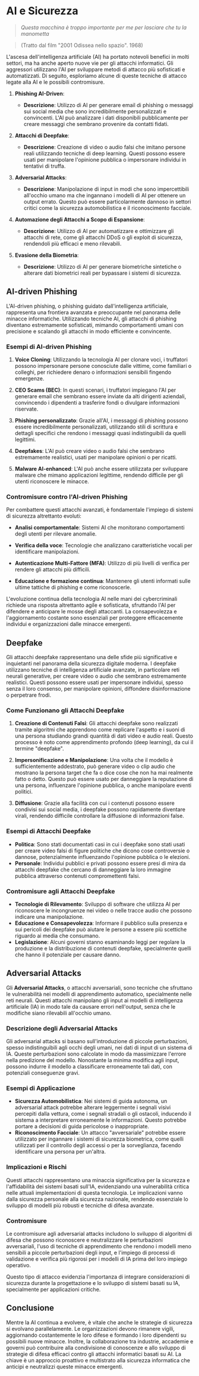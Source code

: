 

# AI e Sicurezza

> *Questa macchina è troppo importante per me per lasciare che tu la manometta*

> (Tratto dal film "2001 Odissea nello spazio". 1968)

L'ascesa dell'intelligenza artificiale (AI) ha portato notevoli benefici in molti settori, ma ha anche aperto nuove vie per gli attacchi informatici. Gli aggressori utilizzano l'AI per sviluppare metodi di attacco più sofisticati e automatizzati. Di seguito, esploriamo alcune di queste tecniche di attacco legate alla AI e le possibili contromisure.


1. **Phishing AI-Driven**:
   - **Descrizione**: Utilizzo di AI per generare email di phishing o messaggi sui social media che sono incredibilmente personalizzati e convincenti. L'AI può analizzare i dati disponibili pubblicamente per creare messaggi che sembrano provenire da contatti fidati.


2. **Attacchi di Deepfake**:
   - **Descrizione**: Creazione di video o audio falsi che imitano persone reali utilizzando tecniche di deep learning. Questi possono essere usati per manipolare l'opinione pubblica o impersonare individui in tentativi di truffa.


3. **Adversarial Attacks**:
   - **Descrizione**: Manipolazione di input in modi che sono impercettibili all'occhio umano ma che ingannano i modelli di AI per ottenere un output errato. Questo può essere particolarmente dannoso in settori critici come la sicurezza automobilistica e il riconoscimento facciale.


4. **Automazione degli Attacchi a Scopo di Espansione**:
   - **Descrizione**: Utilizzo di AI per automatizzare e ottimizzare gli attacchi di rete, come gli attacchi DDoS o gli exploit di sicurezza, rendendoli più efficaci e meno rilevabili.


5. **Evasione della Biometria**:
   - **Descrizione**: Utilizzo di AI per generare biometriche sintetiche o alterare dati biometrici reali per bypassare i sistemi di sicurezza.



## AI-driven Phishing

L'AI-driven phishing, o phishing guidato dall'intelligenza artificiale, rappresenta una frontiera avanzata e preoccupante nel panorama delle minacce informatiche. Utilizzando tecniche AI, gli attacchi di phishing diventano estremamente sofisticati, mimando comportamenti umani con precisione e scalando gli attacchi in modo efficiente e convincente.

### Esempi di AI-driven Phishing

1. **Voice Cloning**: Utilizzando la tecnologia AI per clonare voci, i truffatori possono impersonare persone conosciute dalle vittime, come familiari o colleghi, per richiedere denaro o informazioni sensibili fingendo emergenze.

2. **CEO Scams (BEC)**: In questi scenari, i truffatori impiegano l'AI per generare email che sembrano essere inviate da alti dirigenti aziendali, convincendo i dipendenti a trasferire fondi o divulgare informazioni riservate.

3. **Phishing personalizzato**: Grazie all'AI, i messaggi di phishing possono essere incredibilmente personalizzati, utilizzando stili di scrittura e dettagli specifici che rendono i messaggi quasi indistinguibili da quelli legittimi.

4. **Deepfakes**: L'AI può creare video o audio falsi che sembrano estremamente realistici, usati per manipolare opinioni o per ricatti.

5. **Malware AI-enhanced**: L'AI può anche essere utilizzata per sviluppare malware che mimano applicazioni legittime, rendendo difficile per gli utenti riconoscere le minacce.

### Contromisure contro l'AI-driven Phishing

Per combattere questi attacchi avanzati, è fondamentale l'impiego di sistemi di sicurezza altrettanto evoluti:

- **Analisi comportamentale**: Sistemi AI che monitorano comportamenti degli utenti per rilevare anomalie.
  
- **Verifica della voce**: Tecnologie che analizzano caratteristiche vocali per identificare manipolazioni.

- **Autenticazione Multi-Fattore (MFA)**: Utilizzo di più livelli di verifica per rendere gli attacchi più difficili.


- **Educazione e formazione continua**: Mantenere gli utenti informati sulle ultime tattiche di phishing e come riconoscerle.

L'evoluzione continua della tecnologia AI nelle mani dei cybercriminali richiede una risposta altrettanto agile e sofisticata, sfruttando l'AI per difendere e anticipare le mosse degli attaccanti. La consapevolezza e l'aggiornamento costante sono essenziali per proteggere efficacemente individui e organizzazioni dalle minacce emergenti.


## Deepfake

Gli attacchi deepfake rappresentano una delle sfide più significative e inquietanti nel panorama della sicurezza digitale moderna. I deepfake utilizzano tecniche di intelligenza artificiale avanzate, in particolare reti neurali generative, per creare video o audio che sembrano estremamente realistici. Questi possono essere usati per impersonare individui, spesso senza il loro consenso, per manipolare opinioni, diffondere disinformazione o perpetrare frodi.

### Come Funzionano gli Attacchi Deepfake

1. **Creazione di Contenuti Falsi**: Gli attacchi deepfake sono realizzati tramite algoritmi che apprendono come replicare l'aspetto e i suoni di una persona studiando grandi quantità di dati video e audio reali. Questo processo è noto come apprendimento profondo (deep learning), da cui il termine "deepfake".

2. **Impersonificazione e Manipolazione**: Una volta che il modello è sufficientemente addestrato, può generare video o clip audio che mostrano la persona target che fa o dice cose che non ha mai realmente fatto o detto. Questo può essere usato per danneggiare la reputazione di una persona, influenzare l'opinione pubblica, o anche manipolare eventi politici.

3. **Diffusione**: Grazie alla facilità con cui i contenuti possono essere condivisi sui social media, i deepfake possono rapidamente diventare virali, rendendo difficile controllare la diffusione di informazioni false.

### Esempi di Attacchi Deepfake

- **Politica**: Sono stati documentati casi in cui i deepfake sono stati usati per creare video falsi di figure politiche che dicono cose controversie o dannose, potenzialmente influenzando l'opinione pubblica o le elezioni.
- **Personale**: Individui pubblici e privati possono essere presi di mira da attacchi deepfake che cercano di danneggiare la loro immagine pubblica attraverso contenuti compromettenti falsi.

### Contromisure agli Attacchi Deepfake

- **Tecnologie di Rilevamento**: Sviluppo di software che utilizza AI per riconoscere le incongruenze nei video o nelle tracce audio che possono indicare una manipolazione.
- **Educazione e Consapevolezza**: Informare il pubblico sulla presenza e sui pericoli dei deepfake può aiutare le persone a essere più scettiche riguardo ai media che consumano.
- **Legislazione**: Alcuni governi stanno esaminando leggi per regolare la produzione e la distribuzione di contenuti deepfake, specialmente quelli che hanno il potenziale per causare danno.

## Adversarial Attacks

Gli **Adversarial Attacks**, o attacchi avversariali, sono tecniche che sfruttano le vulnerabilità nei modelli di apprendimento automatico, specialmente nelle reti neurali. Questi attacchi manipolano gli input ai modelli di intelligenza artificiale (IA) in modo tale da causare errori nell'output, senza che le modifiche siano rilevabili all'occhio umano.

### Descrizione degli Adversarial Attacks

Gli adversarial attacks si basano sull'introduzione di piccole perturbazioni, spesso indistinguibili agli occhi degli umani, nei dati di input di un sistema di IA. Queste perturbazioni sono calcolate in modo da massimizzare l'errore nella predizione del modello. Nonostante la minima modifica agli input, possono indurre il modello a classificare erroneamente tali dati, con potenziali conseguenze gravi.

### Esempi di Applicazione
- **Sicurezza Automobilistica**: Nei sistemi di guida autonoma, un adversarial attack potrebbe alterare leggermente i segnali visivi percepiti dalla vettura, come i segnali stradali o gli ostacoli, inducendo il sistema a interpretare erroneamente le informazioni. Questo potrebbe portare a decisioni di guida pericolose o inappropriate.
- **Riconoscimento Facciale**: Un attacco "avversariale" potrebbe essere utilizzato per ingannare i sistemi di sicurezza biometrica, come quelli utilizzati per il controllo degli accessi o per la sorveglianza, facendo identificare una persona per un'altra.

### Implicazioni e Rischi
Questi attacchi rappresentano una minaccia significativa per la sicurezza e l'affidabilità dei sistemi basati sull'IA, evidenziando una vulnerabilità critica nelle attuali implementazioni di questa tecnologia. Le implicazioni vanno dalla sicurezza personale alla sicurezza nazionale, rendendo essenziale lo sviluppo di modelli più robusti e tecniche di difesa avanzate.

### Contromisure
Le contromisure agli adversarial attacks includono lo sviluppo di algoritmi di difesa che possono riconoscere e neutralizzare le perturbazioni avversariali, l'uso di tecniche di apprendimento che rendono i modelli meno sensibili a piccole perturbazioni degli input, e l'impiego di processi di validazione e verifica più rigorosi per i modelli di IA prima del loro impiego operativo.

Questo tipo di attacco evidenzia l'importanza di integrare considerazioni di sicurezza durante la progettazione e lo sviluppo di sistemi basati su IA, specialmente per applicazioni critiche.


## Conclusione
Mentre la AI continua a evolvere, è vitale che anche le strategie di sicurezza si evolvano parallelamente. Le organizzazioni devono rimanere vigili, aggiornando costantemente le loro difese e formando i loro dipendenti su possibili nuove minacce. Inoltre, la collaborazione tra industrie, accademie e governi può contribuire alla condivisione di conoscenze e allo sviluppo di strategie di difesa efficaci contro gli attacchi informatici basati su AI. La chiave è un approccio proattivo e multistrato alla sicurezza informatica che anticipi e neutralizzi queste minacce emergenti.